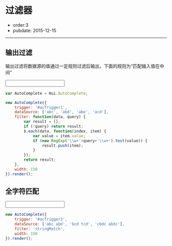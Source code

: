 # 过滤器

- order:3
- pubdate: 2015-12-15

---

<link rel="stylesheet" href="../dist/asset/alice/one.css">
<script src="../dist/lib/jquery/jquery.js"></script>
<script src="../dist/lib/handlebars/handlebars.js"></script>
<script src="../dist/core-debug.js"></script>
<script src="../dist/hui-debug.js"></script>


## 输出过滤

输出过滤将数据源的值通过一定规则过滤后输出，下面的规则为“匹配输入值在中间”

<input id="acTrigger1" type="text" value="" />

````javascript
var AutoComplete = Hui.AutoComplete;

new AutoComplete({
    trigger: '#acTrigger1',
    dataSource: ['abc', 'abd', 'abe', 'acd'],
    filter: function(data, query) {
        var result = [];
        if (!query) return result;
        $.each(data, function(index, item) {
            var value = item.value;
            if (new RegExp('\\w+'+query+'\\w+').test(value)) {
                result.push(item);
            }
        });
        return result;
    },
    width: 150
}).render();
````

## 全字符匹配

<input id="acTrigger3" type="text" value="" />

````javascript
new AutoComplete({
    trigger: '#acTrigger3',
    dataSource: ['abc abd', 'bcd tcd', 'cbdc abdc'],
    filter: 'stringMatch',
    width: 150
}).render();
````
